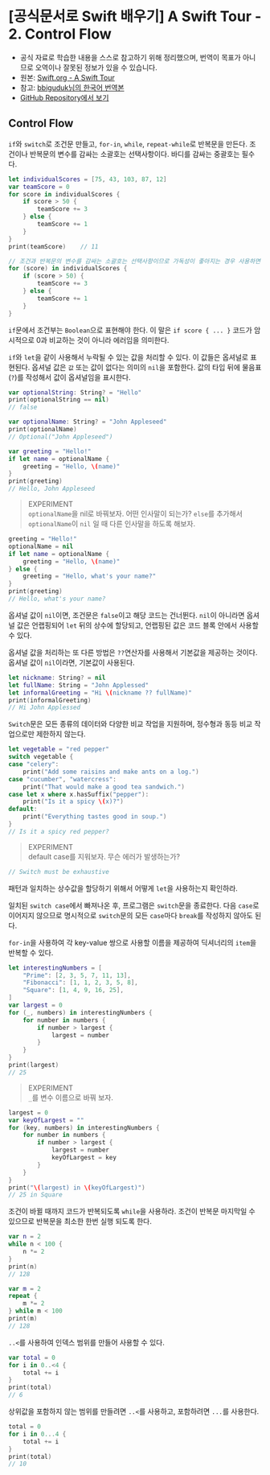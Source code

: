 # [공식문서로 Swift 배우기] A Swift Tour - 2. Control Flow

- 공식 자료로 학습한 내용을 스스로 참고하기 위해 정리했으며, 번역이 목표가 아니므로 오역이나 잘못된 정보가 있을 수 있습니다.
- 원본: [Swift.org - A Swift Tour](https://docs.swift.org/swift-book/GuidedTour/GuidedTour.html)
- 참고: [bbiguduk님의 한국어 번역본](https://bbiguduk.gitbook.io/swift/welcome-to-swift/swift-a-swift-tour)
- [GitHub Repository에서 보기](https://github.com/KyungminLeeDev/learning-with-apple-official-resources)


## Control Flow

`if`와 `switch`로 조건문 만들고, `for-in`, `while`, `repeat-while`로 반복문을 만든다. 조건이나 반복문의 변수를 감싸는 소괄호는 선택사항이다. 바디를 감싸는 중괄호는 필수다.

~~~swift
let individualScores = [75, 43, 103, 87, 12]
var teamScore = 0
for score in individualScores {
    if score > 50 {
        teamScore += 3
    } else {
        teamScore += 1
    }
}
print(teamScore)    // 11

// 조건과 반복문의 변수를 감싸는 소괄호는 선택사항이므로 가독성이 좋아지는 경우 사용하면 될 것 같다.
for (score) in individualScores {
    if (score > 50) {
        teamScore += 3
    } else {
        teamScore += 1
    }
}
~~~

`if`문에서 조건부는 `Boolean`으로 표현해야 한다. 이 말은 `if score { ... }` 코드가 암시적으로 0과 비교하는 것이 아니라 에러임을 의미한다.

`if`와 `let`을 같이 사용해서 누락될 수 있는 값을 처리할 수 있다. 이 값들은 옵셔널로 표현된다. 옵셔널 값은 `값` 또는 값이 없다는 의미의 `nil`을 포함한다. 값의 타입 뒤에 물음표(`?`)를 작성해서 값이 옵셔널임을 표시한다.

~~~swift
var optionalString: String? = "Hello"
print(optionalString == nil)
// false

var optionalName: String? = "John Appleseed"
print(optionalName)
// Optional("John Appleseed")

var greeting = "Hello!"
if let name = optionalName {
    greeting = "Hello, \(name)"
}
print(greeting)
// Hello, John Appleseed
~~~

> EXPERIMENT  
> `optionalName`을 nil로 바꿔보자. 어떤 인사말이 되는가? `else`를 추가해서 `optionalName`이 `nil` 일 때 다른 인사말을 하도록 해보자.

~~~swift
greeting = "Hello!"
optionalName = nil
if let name = optionalName {
    greeting = "Hello, \(name)"
} else {
    greeting = "Hello, what's your name?"
}
print(greeting)
// Hello, what's your name?
~~~

옵셔널 값이 `nil`이면, 조건문은 `false`이고 해당 코드는 건너뛴다. `nil`이 아니라면 옵셔널 값은 언랩핑되어 `let` 뒤의 상수에 할당되고, 언랩핑된 값은 코드 블록 안에서 사용할 수 있다.

옵셔널 값을 처리하는 또 다른 방법은 `??`연산자를 사용해서 기본값을 제공하는 것이다. 옵셔널 값이 `nil`이라면, 기본값이 사용된다.

~~~swift
let nickname: String? = nil
let fullName: String = "John Applessed"
let informalGreeting = "Hi \(nickname ?? fullName)"
print(informalGreeting)
// Hi John Applessed
~~~

`Switch`문은 모든 종류의 데이터와 다양한 비교 작업을 지원하며, 정수형과 동등 비교 작업으로만 제한하지 않는다.

~~~swift
let vegetable = "red pepper"
switch vegetable {
case "celery":
    print("Add some raisins and make ants on a log.")
case "cucumber", "watercress":
    print("That would make a good tea sandwich.")
case let x where x.hasSuffix("pepper"):
    print("Is it a spicy \(x)?")
default:
    print("Everything tastes good in soup.")
}
// Is it a spicy red pepper?
~~~

> EXPERIMENT  
> default case를 지워보자. 무슨 에러가 발생하는가?

~~~swift
// Switch must be exhaustive
~~~

패턴과 일치하는 상수값을 할당하기 위해서 어떻게 `let`을 사용하는지 확인하라.

일치된 `switch case`에서 빠져나온 후, 프로그램은 `switch`문을 종료한다. 다음 `case`로 이어지지 않으므로 명시적으로 `switch`문의 모든 `case`마다 `break`를 작성하지 않아도 된다.

`for-in`을 사용하여 각 key-value 쌍으로 사용할 이름을 제공하여 딕셔너리의 `item`을 반복할 수 있다.

~~~swift
let interestingNumbers = [
    "Prime": [2, 3, 5, 7, 11, 13],
    "Fibonacci": [1, 1, 2, 3, 5, 8],
    "Square": [1, 4, 9, 16, 25],
]
var largest = 0
for (_, numbers) in interestingNumbers {
    for number in numbers {
        if number > largest {
            largest = number
        }
    }
}
print(largest)
// 25
~~~

> EXPERIMENT  
> `_`를 변수 이름으로 바꿔 보자.

~~~swift
largest = 0
var keyOfLargest = ""
for (key, numbers) in interestingNumbers {
    for number in numbers {
        if number > largest {
            largest = number
            keyOfLargest = key
        }
    }
}
print("\(largest) in \(keyOfLargest)")
// 25 in Square
~~~

조건이 바뀔 때까지 코드가 반복되도록 `while`을 사용하라. 조건이 반복문 마지막일 수 있으므로 반복문을 최소한 한번 실행 되도록 한다.

~~~swift
var n = 2
while n < 100 {
    n *= 2
}
print(n)
// 128

var m = 2
repeat {
    m *= 2
} while m < 100
print(m)
// 128
~~~

`..<`를 사용하여 인덱스 범위를 만들어 사용할 수 있다.
~~~swift
var total = 0
for i in 0..<4 {
    total += i
}
print(total)
// 6
~~~

상위값을 포함하지 않는 범위를 만들려면 `..<`를 사용하고, 포함하려면 `...`를 사용한다.

~~~swift
total = 0
for i in 0...4 {
    total += i
}
print(total)
// 10
~~~
